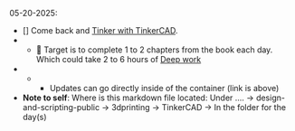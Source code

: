 05-20-2025:
- [] Come back and [Tinker with TinkerCAD](https://github.com/Shangrila-VHP/shangrila-vhp/issues/38).
- - 🎯 Target is to complete 1 to 2 chapters from the book each day. Which could take 2 to 6 hours of [Deep work](https://www.amazon.com/Deep-Work-Focused-Success-Distracted/dp/1455586692)
- - - Updates can go directly inside of the container (link is above)
- **Note to self**: Where is this markdown file located: Under ....  -> design-and-scripting-public -> 3dprinting -> TinkerCAD -> In the folder for the day(s)

